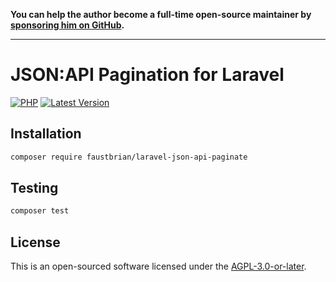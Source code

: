 **You can help the author become a full-time open-source maintainer by [sponsoring him on GitHub](https://github.com/sponsors/faustbrian).**

---

# JSON:API Pagination for Laravel

[![PHP](https://badgen.net/packagist/php/faustbrian/laravel-remote-store)](https://packagist.org/packages/faustbrian/laravel-remote-store)
[![Latest Version](https://badgen.net/packagist/v/faustbrian/laravel-remote-store)](https://packagist.org/packages/faustbrian/laravel-remote-store)

## Installation

```bash
composer require faustbrian/laravel-json-api-paginate
```

## Testing

```bash
composer test
```

## License

This is an open-sourced software licensed under the [AGPL-3.0-or-later](LICENSE).
